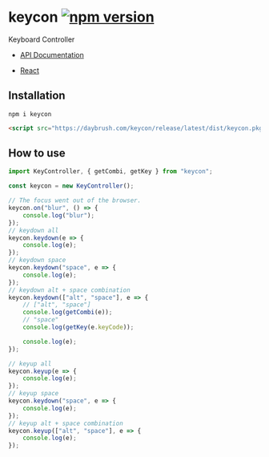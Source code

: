 # keycon  [![npm version](https://badge.fury.io/js/keycon.svg)](https://badge.fury.io/js/keycon) 

Keyboard Controller

* [API Documentation](https://daybrush.com/keycon/release/latest/doc/)


* [React](https://github.com/daybrush/keycon/tree/master/packages/react-keycon)
## Installation
```
npm i keycon
```
```html
<script src="https://daybrush.com/keycon/release/latest/dist/keycon.pkgd.min.js"></script>
```


## How to use

```js
import KeyController, { getCombi, getKey } from "keycon";

const keycon = new KeyController();

// The focus went out of the browser.
keycon.on("blur", () => {
    console.log("blur");
});
// keydown all
keycon.keydown(e => {
    console.log(e);
});
// keydown space
keycon.keydown("space", e => {
    console.log(e);
});
// keydown alt + space combination
keycon.keydown(["alt", "space"], e => {
    // ["alt", "space"]
    console.log(getCombi(e));
    // "space"
    console.log(getKey(e.keyCode));

    console.log(e);
});

// keyup all
keycon.keyup(e => {
    console.log(e);
});
// keyup space
keycon.keydown("space", e => {
    console.log(e);
});
// keyup alt + space combination
keycon.keyup(["alt", "space"], e => {
    console.log(e);
});
```
